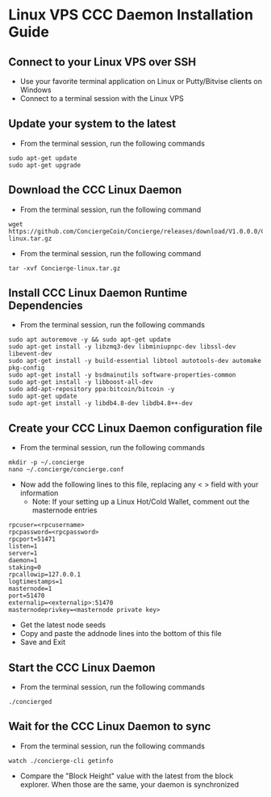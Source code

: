 # Linux VPS CCC Daemon Installation Guide

## Connect to your Linux VPS over SSH

  * Use your favorite terminal application on Linux or Putty/Bitvise clients on Windows
  * Connect to a terminal session with the Linux VPS
  
## Update your system to the latest

  * From the terminal session, run the following commands
  ```
  sudo apt-get update
  sudo apt-get upgrade
  ```
  
## Download the CCC Linux Daemon

  * From the terminal session, run the following command
  ```
  wget https://github.com/ConciergeCoin/Concierge/releases/download/V1.0.0.0/Concierge-linux.tar.gz
  ```
  * From the terminal session, run the following command
  ```
  tar -xvf Concierge-linux.tar.gz
  ```
  
## Install CCC Linux Daemon Runtime Dependencies

  * From the terminal session, run the following commands
  ```
  sudo apt autoremove -y && sudo apt-get update
  sudo apt-get install -y libzmq3-dev libminiupnpc-dev libssl-dev libevent-dev
  sudo apt-get install -y build-essential libtool autotools-dev automake pkg-config
  sudo apt-get install -y bsdmainutils software-properties-common
  sudo apt-get install -y libboost-all-dev
  sudo add-apt-repository ppa:bitcoin/bitcoin -y
  sudo apt-get update
  sudo apt-get install -y libdb4.8-dev libdb4.8++-dev
  ```
  
## Create your CCC Linux Daemon configuration file

* From the terminal session, run the following commands
```
mkdir -p ~/.concierge
nano ~/.concierge/concierge.conf
```

* Now add the following lines to this file, replacing any < > field with your information
  * Note: If your setting up a Linux Hot/Cold Wallet, comment out the masternode entries
```
rpcuser=<rpcusername>
rpcpassword=<rpcpassword>
rpcport=51471
listen=1
server=1
daemon=1
staking=0
rpcallowip=127.0.0.1
logtimestamps=1
masternode=1
port=51470
externalip=<externalip>:51470
masternodeprivkey=<masternode private key>
```

* Get the latest node seeds 
* Copy and paste the addnode lines into the bottom of this file
* Save and Exit

## Start the CCC Linux Daemon

* From the terminal session, run the following commands
```
./concierged
```

## Wait for the CCC Linux Daemon to sync

* From the terminal session, run the following commands
```
watch ./concierge-cli getinfo
```
* Compare the "Block Height" value with the latest from the block explorer. When those are the same, your daemon is synchronized 

